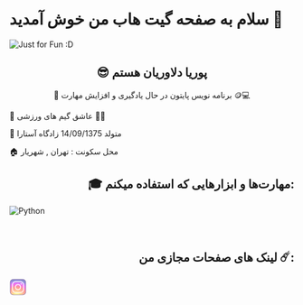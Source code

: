 # سلام به صفحه گیت هاب من خوش آمدید 👋
<img src="https://github.com/p7deli/p7deli/assets/124894066/ff77a9f4-ad6d-423c-ae36-a2f9a3939dfc" alt="Just for Fun :D">

<h2 align="center">😎 پوریا دلاوریان هستم</h2>

<p align="center">🐍 برنامه نویس پایتون در حال یادگیری و افزایش مهارت  🪙💻<p/>
<p>🔔 عاشق گیم های ورزشی 🫤😃</p>
<p>🏥 متولد 14/09/1375 زادگاه آستارا </p>
<p>🏠 محل سکونت : تهران , شهریار</p>
<h2 align="right">🎓 مهارت‌ها و ابزارهایی که استفاده میکنم:</h2>

![Python](https://img.shields.io/badge/python-3670A0?style=for-the-badge&logo=python&logoColor=ffdd54) 


<br>
<h2 align="right">لینک های صفحات مجازی من ☄️:</h2>
<a href="https://www.instagram.com/p7dei/"><img align="left" src="https://github.com/imrrobat/imrrobat/blob/main/images/instagram.png?raw=true" alt="Instagram"></a>
